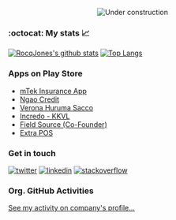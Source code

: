 <div align="center">
  
![Under construction](https://user-images.githubusercontent.com/282759/84681715-8c7cb580-af02-11ea-85a4-05d069c72121.gif)

</div>

### :octocat: My stats :chart_with_upwards_trend:
[![RocqJones's github stats](https://github-readme-stats.vercel.app/api?username=RocqJones&show_icons=true&line_height=21&show_icons=true&theme=vue&hide_border=true)](https://github.com/anuraghazra/github-readme-stats)
[![Top Langs](https://github-readme-stats.vercel.app/api/top-langs/?username=RocqJones&show_icons=true&layout=compact&theme=vue&hide_border=true&langs_count=10&hide=html,css,jupyter%20notebook,hack)](https://github.com/anuraghazra/github-readme-stats)


### Apps on Play Store 
- [mTek Insurance App](https://play.google.com/store/apps/details?id=com.hillcroft.apps.mtek)
- [Ngao Credit](https://play.google.com/store/apps/details?id=com.extrainch.ngaocredit)
- [Verona Huruma Sacco](https://play.google.com/store/apps/details?id=com.extrainch.vhs)
- [Incredo - KKVL](https://play.google.com/store/apps/details?id=com.extrainch.kkvl)
- [Field Source (Co-Founder)](https://play.google.com/store/apps/details?id=com.apps.fieldsource)
- [Extra POS](https://play.google.com/store/apps/details?id=com.extrainch.extrapos)

### Get in touch
<p>
  <a href="https://twitter.com/RocqJones"><img src="https://img.icons8.com/color/50/000000/twitter-squared.png" alt="twitter"/></a>
  <a href="https://www.linkedin.com/in/jones-mbindyo/"><img src="https://img.icons8.com/color/50/000000/linkedin.png" alt="linkedin"/></a>
  <a href="https://stackoverflow.com/users/11779588/rocqjones"><img src="https://img.icons8.com/color/50/000000/stackoverflow.png" alt="stackoverflow"/></a>
<p>

### Org. GitHub Activities
[See my activity on company's profile...](https://github.com/JonesKil)
